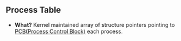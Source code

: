 ## Process Table
- **What?** Kernel maintained array of structure pointers pointing to [PCB(Process Control Block)](PCB) each process.
